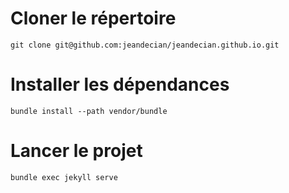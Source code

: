 # Cloner le répertoire
```
git clone git@github.com:jeandecian/jeandecian.github.io.git
```

# Installer les dépendances
```
bundle install --path vendor/bundle
```

# Lancer le projet
```
bundle exec jekyll serve
```